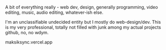 A bit of everything really - web dev, design, generally programming, video editing, music, audio editing, whatever-ish else.

I'm an unclassifiable undecided entity but I mostly do web-design/dev. This is my very professional, totally not filled with junk among my actual projects github, no, no wdym.

maksiksync.vercel.app
